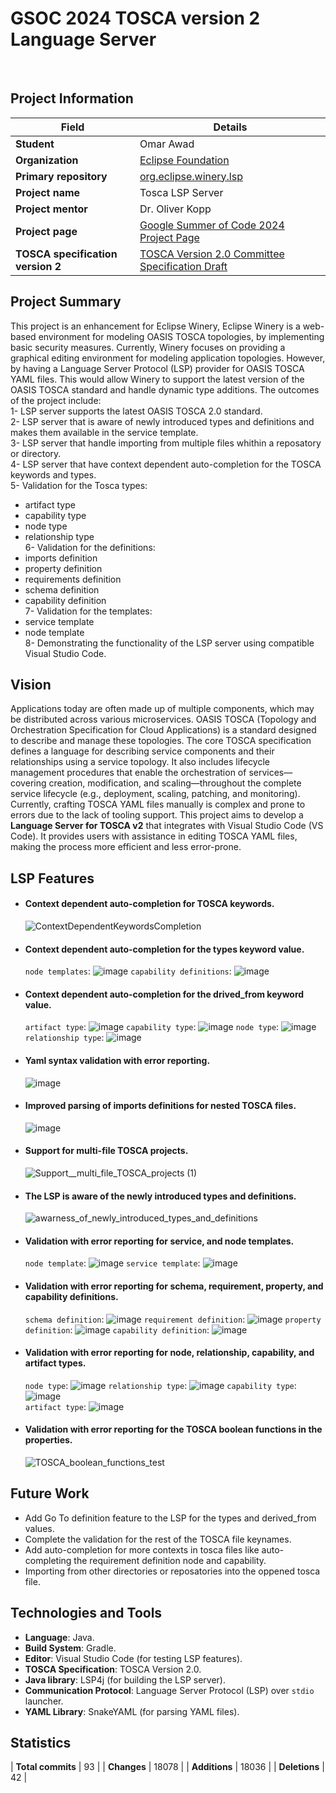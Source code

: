 # GSOC 2024 TOSCA version 2 Language Server
<br>

##  Project Information

| **Field**              | **Details**                                                      |
|------------------------|------------------------------------------------------------------|
| **Student**            | Omar Awad                                                        |
| **Organization**       | [Eclipse Foundation](https://www.eclipse.org/org/foundation/)                                               |
| **Primary repository**  | [org.eclipse.winery.lsp](https://github.com/omarawd7/winery/tree/lsp/org.eclipse.winery.lsp)             |
| **Project name**       | Tosca LSP Server                                                 |
| **Project mentor**    | Dr. Oliver Kopp                                        |
| **Project page**       | [Google Summer of Code 2024 Project Page](https://summerofcode.withgoogle.com/myprojects/details/56o5Fdkj)  |
| **TOSCA specification version 2**    | [TOSCA Version 2.0 Committee Specification Draft]([https://summerofcode.withgoogle.com/myprojects/details/56o5Fdkj](https://docs.oasis-open.org/tosca/TOSCA/v2.0/csd06/TOSCA-v2.0-csd06.html))  |

## Project Summary

This project is an enhancement for Eclipse Winery, Eclipse Winery is a web-based environment for modeling OASIS TOSCA topologies, by implementing basic security measures. Currently, Winery focuses on providing a graphical editing environment for modeling application topologies. However, by having a Language Server Protocol (LSP) provider for OASIS TOSCA YAML files. This would allow Winery to support the latest version of the OASIS TOSCA standard and handle dynamic type additions. The outcomes of the project include: <br>
1- LSP server supports the latest OASIS TOSCA 2.0 standard. <br>
2- LSP server that is aware of newly introduced types and definitions and makes them available in the service template.<br>
3- LSP server that handle importing from multiple files whithin a reposatory or directory.<br>
4- LSP server that have context dependent auto-completion for the TOSCA keywords and types.<br>
5- Validation for the Tosca types:
- artifact type
- capability type
- node type
- relationship type <br>
6- Validation for the definitions:
- imports definition
- property definition
- requirements definition
- schema definition
- capability definition <br>
7- Validation for the templates:
- service template
- node template <br>
8- Demonstrating the functionality of the LSP server using compatible Visual Studio Code.

## Vision

Applications today are often made up of multiple components, which may be distributed across various microservices.
OASIS TOSCA (Topology and Orchestration Specification for Cloud Applications) is a standard designed to describe and manage these topologies.
The core TOSCA specification defines a language for describing service components and their relationships using a service topology.
It also includes lifecycle management procedures that enable the orchestration of services—covering creation, modification, and scaling—throughout the complete service lifecycle (e.g., deployment, scaling, patching, and monitoring).
Currently, crafting TOSCA YAML files manually is complex and prone to errors due to the lack of tooling support.
This project aims to develop a **Language Server for TOSCA v2** that integrates with Visual Studio Code (VS Code).
It provides users with assistance in editing TOSCA YAML files, making the process more efficient and less error-prone.

## LSP Features

- #### Context dependent auto-completion for TOSCA keywords.
    
  ![ContextDependentKeywordsCompletion](https://github.com/user-attachments/assets/21e4c19d-32d2-400d-9207-106c01289803)
- #### Context dependent auto-completion for the types keyword value.

  `node templates`:
  ![image](https://github.com/user-attachments/assets/74f86c6d-4b01-47c5-ae81-d8c8a4838a58)
  `capability definitions`:
  ![image](https://github.com/user-attachments/assets/7903888f-1bce-4854-aa47-2c09cb1ab8bb)
- #### Context dependent auto-completion for the drived_from keyword value.

  `artifact type`:
  ![image](https://github.com/user-attachments/assets/86b64627-7f9b-4e11-a355-af8fe9a29c31)
  `capability type`:
  ![image](https://github.com/user-attachments/assets/4c82858a-3814-496b-9846-7c5c82ea77f3)
  `node type`:
  ![image](https://github.com/user-attachments/assets/89f0fae7-33a2-454c-aacc-74def90487b6)
  `relationship type`:
  ![image](https://github.com/user-attachments/assets/72ddd7d4-3268-4f4f-9516-a0a854ca1772)
- #### Yaml syntax validation with error reporting.
  
  ![image](https://github.com/user-attachments/assets/bb701795-1316-4c79-8f96-574140b9cd94)    
- #### Improved parsing of imports definitions for nested TOSCA files.
  
  ![image](https://github.com/user-attachments/assets/2b7b702f-0770-4159-ab09-0c23ded9c082)
- #### Support for multi-file TOSCA projects.
    
  ![Support__multi_file_TOSCA_projects (1)](https://github.com/user-attachments/assets/8669f603-538b-48bd-bcc2-3b8eca36beb5)
- #### The LSP is aware of the newly introduced types and definitions.
    
  ![awarness_of_newly_introduced_types_and_definitions](https://github.com/user-attachments/assets/7faa3572-0e6a-4a97-a1db-8d13fb52e818)
- #### Validation with error reporting for service, and node templates.

  `node template`:
  ![image](https://github.com/user-attachments/assets/7580ad15-fcee-40e4-a328-e80732e31b21)
  `service template`:
  ![image](https://github.com/user-attachments/assets/d49bb148-b2c3-46b3-97a4-1273a8b75a91)
- #### Validation with error reporting for schema, requirement, property, and capability definitions.

  `schema definition`:
  ![image](https://github.com/user-attachments/assets/43c19f26-8996-494d-b383-7f90668125e9)
  `requirement definition`:
  ![image](https://github.com/user-attachments/assets/a67fba8a-caff-49a3-8dd5-4a0568973015)
  `property definition`:
  ![image](https://github.com/user-attachments/assets/c1faad9d-fd93-4f68-a674-3f266a94d4a1)
  `capability definition`:
  ![image](https://github.com/user-attachments/assets/e74f53d1-df61-47ea-bfc3-42b5b34ae215)
- #### Validation with error reporting for node, relationship, capability, and artifact types.

  `node type`:
  ![image](https://github.com/user-attachments/assets/6fca6960-1df7-4957-995e-50c4038700f1)
  `relationship type`:
  ![image](https://github.com/user-attachments/assets/94378602-20c6-42a5-a788-cdbc81b75069)
  `capability type`:
  ![image](https://github.com/user-attachments/assets/42452cab-0c62-4e66-8659-82fa822ab192)    
  `artifact type`:
  ![image](https://github.com/user-attachments/assets/519da4dd-cef8-43a4-ae9c-e25e2fd98c17)
- #### Validation with error reporting for the TOSCA boolean functions in the properties.
    
  ![TOSCA_boolean_functions_test](https://github.com/user-attachments/assets/dc88bbc5-837c-49db-a727-bbc605065f7d)

## Future Work

- Add Go To definition feature to the LSP for the types and derived_from values.
- Complete the validation for the rest of the TOSCA file keynames.
- Add auto-completion for more contexts in tosca files like auto-completing the requirement definition node and capability.
- Importing from other directories or reposatories into the oppened tosca file.

## Technologies and Tools

- **Language**: Java.
- **Build System**: Gradle.
- **Editor**: Visual Studio Code (for testing LSP features).
- **TOSCA Specification**: TOSCA Version 2.0.
- **Java library**: LSP4j (for building the LSP server).
- **Communication Protocol**: Language Server Protocol (LSP) over `stdio` launcher.
- **YAML Library**: SnakeYAML (for parsing YAML files).

## Statistics

| **Total commits**       | 93 |
| **Changes**    | 18078 |
| **Additions**    | 18036 |
| **Deletions**    | 42 |
